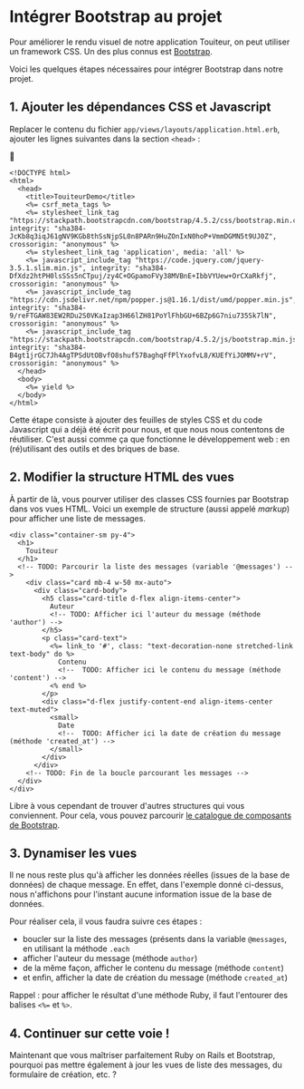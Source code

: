 # Intégrer Bootstrap au projet

Pour améliorer le rendu visuel de notre application Touiteur, on peut utiliser un framework CSS. Un des plus connus est [Bootstrap](https://getbootstrap.com/).

Voici les quelques étapes nécessaires pour intégrer Bootstrap dans notre projet.

## 1. Ajouter les dépendances CSS et Javascript

Replacer le contenu du fichier `app/views/layouts/application.html.erb`, ajouter les lignes suivantes dans la section `<head>` :

📄
```erb
<!DOCTYPE html>
<html>
  <head>
    <title>TouiteurDemo</title>
    <%= csrf_meta_tags %>
    <%= stylesheet_link_tag "https://stackpath.bootstrapcdn.com/bootstrap/4.5.2/css/bootstrap.min.css", integrity: "sha384-JcKb8q3iqJ61gNV9KGb8thSsNjpSL0n8PARn9HuZOnIxN0hoP+VmmDGMN5t9UJ0Z", crossorigin: "anonymous" %>
    <%= stylesheet_link_tag 'application', media: 'all' %>
    <%= javascript_include_tag "https://code.jquery.com/jquery-3.5.1.slim.min.js", integrity: "sha384-DfXdz2htPH0lsSSs5nCTpuj/zy4C+OGpamoFVy38MVBnE+IbbVYUew+OrCXaRkfj", crossorigin: "anonymous" %>
    <%= javascript_include_tag "https://cdn.jsdelivr.net/npm/popper.js@1.16.1/dist/umd/popper.min.js", integrity: "sha384-9/reFTGAW83EW2RDu2S0VKaIzap3H66lZH81PoYlFhbGU+6BZp6G7niu735Sk7lN", crossorigin: "anonymous" %>
    <%= javascript_include_tag "https://stackpath.bootstrapcdn.com/bootstrap/4.5.2/js/bootstrap.min.js", integrity: "sha384-B4gt1jrGC7Jh4AgTPSdUtOBvfO8shuf57BaghqFfPlYxofvL8/KUEfYiJOMMV+rV", crossorigin: "anonymous" %>
  </head>
  <body>
    <%= yield %>
  </body>
</html>
```

Cette étape consiste à ajouter des feuilles de styles CSS et du code Javascript qui a déjà été écrit pour nous, et que nous nous contentons de réutiliser. C'est aussi comme ça que fonctionne le développement web : en (ré)utilisant des outils et des briques de base.

## 2. Modifier la structure HTML des vues

À partir de là, vous pourver utiliser des classes CSS fournies par Bootstrap dans vos vues HTML. Voici un exemple de structure (aussi appelé _markup_) pour afficher une liste de messages.

```erb
<div class="container-sm py-4">
  <h1>
    Touiteur
  </h1>
  <!-- TODO: Parcourir la liste des messages (variable '@messages') -->
    <div class="card mb-4 w-50 mx-auto">
      <div class="card-body">
        <h5 class="card-title d-flex align-items-center">
          Auteur
          <!-- TODO: Afficher ici l'auteur du message (méthode 'author') -->
        </h5>
        <p class="card-text">
          <%= link_to '#', class: "text-decoration-none stretched-link text-body" do %>
            Contenu
            <!--  TODO: Afficher ici le contenu du message (méthode 'content') -->
          <% end %>
        </p>
        <div class="d-flex justify-content-end align-items-center text-muted">
          <small>
            Date
            <!--  TODO: Afficher ici la date de création du message (méthode 'created_at') -->
          </small>
        </div>
      </div>
    <!-- TODO: Fin de la boucle parcourant les messages -->
  </div>
</div>
```

Libre à vous cependant de trouver d'autres structures qui vous conviennent. Pour cela, vous pouvez parcourir [le catalogue de composants de Bootstrap](https://getbootstrap.com/docs/4.5/components/card/).

## 3. Dynamiser les vues

Il ne nous reste plus qu'à afficher les données réelles (issues de la base de données) de chaque message. En effet, dans l'exemple donné ci-dessus, nous n'affichons pour l'instant aucune information issue de la base de données.

Pour réaliser cela, il vous faudra suivre ces étapes :
- boucler sur la liste des messages (présents dans la variable `@messages`, en utilisant la méthode `.each`
- afficher l'auteur du message (méthode `author`)
- de la même façon, afficher le contenu du message (méthode `content`)
- et enfin, afficher la date de création du message (méthode `created_at`)

Rappel : pour afficher le résultat d'une méthode Ruby, il faut l'entourer des balises `<%=` et `%>`.

## 4. Continuer sur cette voie !

Maintenant que vous maîtriser parfaitement Ruby on Rails et Bootstrap, pourquoi pas mettre également à jour les vues de liste des messages, du formulaire de création, etc. ?
